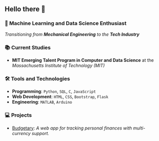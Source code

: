 ## Hello there :wave:

### :rocket: Machine Learning and Data Science Enthusiast

*Transitioning from **Mechanical Engineering** to the **Tech Industry***

### :books: Current Studies

- **MIT Emerging Talent Program in Computer and Data Science**
  at the *Massachusetts Institute of Technology (MIT)*

### :hammer_and_wrench: Tools and Technologies

- **Programming**: `Python`, `SQL`, `C`, `JavaScript`
- **Web Development**: `HTML`, `CSS`, `Bootstrap`, `Flask`
- **Engineering**: `MATLAB`, `Arduino`

### :computer: Projects

- [Budgetary](https://github.com/Ammmoe/Budgetary):
  *A web app for tracking personal finances with multi-currency support.*
